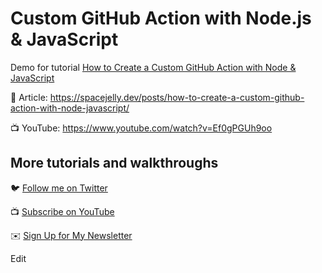 # Custom GitHub Action with Node.js & JavaScript

Demo for tutorial [How to Create a Custom GitHub Action with Node & JavaScript](https://www.youtube.com/watch?v=Ef0gPGUh9oo)

📝 Article: https://spacejelly.dev/posts/how-to-create-a-custom-github-action-with-node-javascript/

📺 YouTube: https://www.youtube.com/watch?v=Ef0gPGUh9oo

## More tutorials and walkthroughs

🐦 [Follow me on Twitter](https://twitter.com/colbyfayock)

📺 [Subscribe on YouTube](https://www.youtube.com/colbyfayock)

✉️ [Sign Up for My Newsletter](https://colbyfayock.com/newsletter)

Edit
